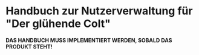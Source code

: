 # Handbuch zur Nutzerverwaltung für "Der glühende Colt"

**DAS HANDBUCH MUSS IMPLEMENTIERT WERDEN, SOBALD DAS PRODUKT STEHT!**